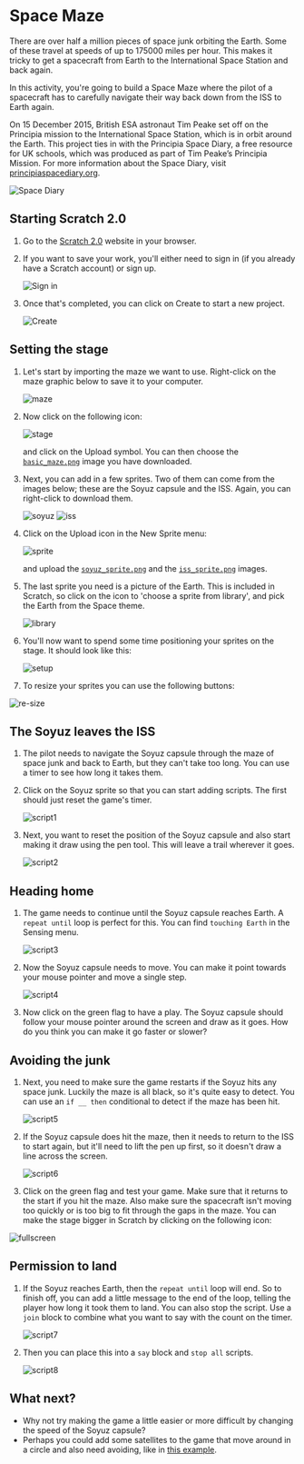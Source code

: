 # Space Maze

There are over half a million pieces of space junk orbiting the Earth. Some of these travel at speeds of up to 175000 miles per hour. This makes it tricky to get a spacecraft from Earth to the International Space Station and back again.

In this activity, you're going to build a Space Maze where the pilot of a spacecraft has to carefully navigate their way back down from the ISS to Earth again.

On 15 December 2015, British ESA astronaut Tim Peake set off on the Principia mission to the International Space Station, which is in orbit around the Earth. This project ties in with the Principia Space Diary, a free resource for UK schools, which was produced as part of Tim Peake’s Principia Mission. For more information about the Space Diary, visit [principiaspacediary.org](http://principiaspacediary.org).

![Space Diary](images/space-diary.png)

## Starting Scratch 2.0

1. Go to the [Scratch 2.0](https://scratch.mit.edu) website in your browser.

1. If you want to save your work, you'll either need to sign in (if you already have a Scratch account) or sign up.

   ![Sign in](images/signin.png)

1. Once that's completed, you can click on Create to start a new project.

   ![Create](images/create.png)

## Setting the stage

1. Let's start by importing the maze we want to use. Right-click on the maze graphic below to save it to your computer.

   ![maze](images/basic_maze.png)

1. Now click on the following icon:

	![stage](images/stage.png)

	and click on the Upload symbol. You can then choose the [`basic_maze.png`](images/basic_maze.png) image you have downloaded.

1. Next, you can add in a few sprites. Two of them can come from the images below; these are the Soyuz capsule and the ISS. Again, you can right-click to download them.

   ![soyuz](images/soyuz_sprite.png)
   ![iss](images/iss_sprite.png)

1. Click on the Upload icon in the New Sprite menu:

	![sprite](images/new_sprite.png)

	and upload the [`soyuz_sprite.png`](images/soyuz_sprite.png) and the [`iss_sprite.png`](images/iss_sprite.png) images.

1. The last sprite you need is a picture of the Earth. This is included in Scratch, so click on the icon to 'choose a sprite from library', and pick the Earth from the Space theme.

	![library](images/library.png)

1. You'll now want to spend some time positioning your sprites on the stage. It should look like this:

	![setup](images/setup.png)

1. To resize your sprites you can use the following buttons:

![re-size](images/resize.png)

## The Soyuz leaves the ISS

1. The pilot needs to navigate the Soyuz capsule through the maze of space junk and back to Earth, but they can't take too long. You can use a timer to see how long it takes them.

1. Click on the Soyuz sprite so that you can start adding scripts. The first should just reset the game's timer.

	![script1](images/script1.png)

1. Next, you want to reset the position of the Soyuz capsule and also start making it draw using the pen tool. This will leave a trail wherever it goes.

   	![script2](images/script2.png)

## Heading home

1. The game needs to continue until the Soyuz capsule reaches Earth. A `repeat until` loop is perfect for this. You can find `touching Earth` in the Sensing menu.

	![script3](images/script3.png)

1. Now the Soyuz capsule needs to move. You can make it point towards your mouse pointer and move a single step.

   ![script4](images/script4.png)

1. Now click on the green flag to have a play. The Soyuz capsule should follow your mouse pointer around the screen and draw as it goes. How do you think you can make it go faster or slower?

## Avoiding the junk

1. Next, you need to make sure the game restarts if the Soyuz hits any space junk. Luckily the maze is all black, so it's quite easy to detect. You can use an `if __ then` conditional to detect if the maze has been hit.

   ![script5](images/script5.png)

1. If the Soyuz capsule does hit the maze, then it needs to return to the ISS to start again, but it'll need to lift the pen up first, so it doesn't draw a line across the screen.

	![script6](images/script6.png)

1. Click on the green flag and test your game. Make sure that it returns to the start if you hit the maze. Also make sure the spacecraft isn't moving too quickly or is too big to fit through the gaps in the maze. You can make the stage bigger in Scratch by clicking on the following icon:

![fullscreen](images/fullscreen.png)

## Permission to land

1. If the Soyuz reaches Earth, then the `repeat until` loop will end. So to finish off, you can add a little message to the end of the loop, telling the player how long it took them to land. You can also stop the script. Use a `join` block to combine what you want to say with the count on the timer.

	![script7](images/script7.png)

1. Then you can place this into a `say` block and `stop all` scripts.

	![script8](images/script8.png)

## What next?

- Why not try making the game a little easier or more difficult by changing the speed of the Soyuz capsule?
- Perhaps you could add some satellites to the game that move around in a circle and also need avoiding, like in [this example](https://scratch.mit.edu/projects/138408971).
